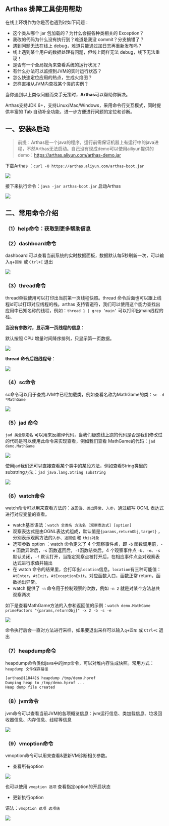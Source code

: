 ## Arthas 排障工具使用帮助

在线上环境作为你是否也遇到过如下问题：

- 这个类从哪个 jar 包加载的？为什么会报各种类相关的 Exception？
- 我改的代码为什么没有执行到？难道是我没 commit？分支搞错了？
- 遇到问题无法在线上 debug，难道只能通过加日志再重新发布吗？
- 线上遇到某个用户的数据处理有问题，但线上同样无法 debug，线下无法重现！
- 是否有一个全局视角来查看系统的运行状况？
- 有什么办法可以监控到JVM的实时运行状态？
- 怎么快速定位应用的热点，生成火焰图？
- 怎样直接从JVM内查找某个类的实例？

当你遇到以上类似问题而束手无策时，**Arthas**可以帮助你解决。

Arthas支持JDK 6+，支持Linux/Mac/Windows，采用命令行交互模式，同时提供丰富的 Tab 自动补全功能，进一步方便进行问题的定位和诊断。



## 一、安装&启动

> 前提：Arthas是一个java的程序，运行前需保证机器上有运行中的java进程，不然Arthas无法启动。自己没有现成demo可以使用ailiyun提供的demo：https://arthas.aliyun.com/arthas-demo.jar

下载Arthas ：`curl -O https://arthas.aliyun.com/arthas-boot.jar`

![](http://image.easyblog.top/167101424590579b23465-2e95-49c2-bd94-486bb4e75169.png)



接下来执行命令：`java -jar arthas-boot.jar` 启动Arthas

![](http://image.easyblog.top/16711869650739323a6d9-9761-4eff-af3c-b3fa72bd8cf6.png)



## 二、常用命令介绍

### （1）help命令：获取到更多帮助信息

### （2）dashboard命令

dashboard 可以查看当前系统的实时数据面板，数据默认每5秒刷新一次，可以输入`q`+`回车` 或 `Ctrl+C` 退出

![](http://image.easyblog.top/16714189159946bf1a941-b38f-4395-9de5-c419c8760245.png)



### （3）thread命令

thread单独使用可以打印出当前第一页线程快照。thread 命令后面也可以跟上线程id可以打印对应线程的栈。arthas 支持管道符，我们可以使用这个能力查找出应用中已知名称的线程，例如：`thread 1 | grep ‘main’`  可以打印出main线程的栈。

**当没有参数时，显示第一页线程的信息**：

默认按照 CPU 增量时间降序排列，只显示第一页数据。

![](http://image.easyblog.top/1671419994101aa8e0a21-742a-4bc1-b10d-9acbc4023e4c.png)



**thread 命令后跟线程号**：

![](http://image.easyblog.top/16714201679505e4e470b-9bce-4620-b3c7-a430375b86fe.png)





### （4）sc命令

sc命令可以用于查找JVM中已经加载类，例如查看名称为MathGame的类：`sc -d *MathGame`

![](http://image.easyblog.top/167142050329920568ccb-024e-42c3-9b2e-1af379372bf2.png)





### （5）jad 命令

`jad 类全限定名` 可以用来反编译代码，当我们疑惑线上跑的代码是否是我们修改过的代码是可以使用此命令来实现查看，例如我们查看 MathGame的代码：`jad demo.MathGame`

![](http://image.easyblog.top/1671420774978999dbf44-604d-4a46-9c79-e20a011e3c41.png)



使用jad我们还可以直接查看某个类中的某段方法，例如查看String类里的substring方法：`jad java.lang.String substring`

![](http://image.easyblog.top/1671433937141f7c47f8a-1007-4392-9a3a-7bff14d9bf9a.png)



### （6）watch命令

watch命令可以用来查看方法的：`返回值`、`抛出异常`、`入参`，通过编写 OGNL 表达式进行对应变量的查看。

* watch基本语法：`watch 全类名 方法名 [观察表达式] [option] ` 
* 观察表达式是由OGNL表达式组成，默认值是`{params,returnObj,target}` ，分别表示观察方法的`入参`、`返回值` 和 `this对象`
* 选项参数 option ：watch 命令定义了 4 个观察事件点，即 `-b` 函数调用前，`-e` 函数异常后，`-s` 函数返回后，`-f`函数结束后。4 个观察事件点 `-b`、`-e`、`-s` 默认关闭，`-f` 默认打开，当指定观察点被打开后，在相应事件点会对观察表达式进行求值并输出
* 在 watch 命令的结果里，会打印出`location`信息。`location`有三种可能值：`AtEnter`，`AtExit`，`AtExceptionExit`。对应函数入口，函数正常 return，函数抛出异常。
* watch 提供了 `-n` 命令用于控制观察的次数，例如 `-n 2` 就是对某个方法总共观察两次

如下是查看MathGame方法的入参和返回值的示例：`watch demo.MathGame primeFactors "{params,returnObj}" -x 2 -b -s -e`

![](http://image.easyblog.top/1671435573951782159a1-6de9-4ce5-90e0-835933ba9c4e.png)

命令执行后会一直对方法进行采样，如果要退出采样可以输入`q`+`回车` 或 `Ctrl+C` 退出

### （7）heapdump命令

heapdump命令类似java中的jmp命令，可以对堆内存生成快照。常用方式：`heapdump 文件保存路径`

```sh
[arthas@11844]$ heapdump /tmp/demo.hprof
Dumping heap to /tmp/demo.hprof ...
Heap dump file created
```



### （8）jvm命令

jvm命令可以查看当前JVM的各项概览信息：jvm运行信息、类加载信息、垃圾回收器信息、内存信息、线程等信息

![](http://image.easyblog.top/1672037962267f3b48f97-dc74-4655-9100-230202ea2b8b.png)



### （9）vmoption命令

vmoption命令可以用来查看&更新VM诊断相关参数。

* 查看所有option

![](http://image.easyblog.top/167203832868999a64172-5657-48a5-919f-da92dbe75bcc.png)

也可以使用 `vmoption 选项` 查看指定option的开启状态

* 更新执行option

语法：`vmoption 选项 选项值`

![](http://image.easyblog.top/16720384913834ffaaac5-bc80-41df-ace3-690767e5c376.png)
